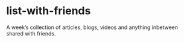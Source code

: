# list-with-friends
A week’s collection of articles, blogs, videos and anything inbetween shared with friends.
